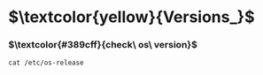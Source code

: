 # $\textcolor{yellow}{Versions_}$
### $\textcolor{#389cff}{check\ os\ version}$
```cat /etc/os-release```
